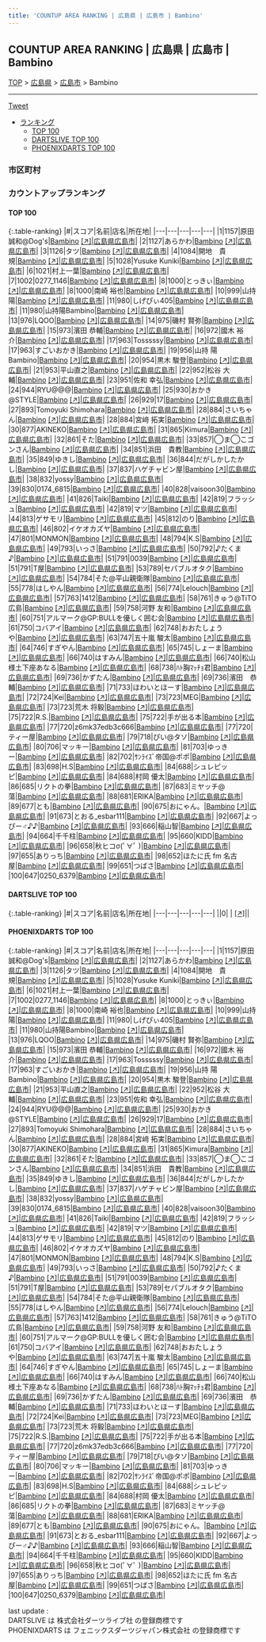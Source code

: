 ```yaml
---
title: 'COUNTUP AREA RANKING | 広島県 | 広島市 | Bambino'
---
```

## COUNTUP AREA RANKING | 広島県 | 広島市 | Bambino

[TOP](/darts/rank/) > [広島県](/darts/rank/広島県/) > [広島市](/darts/rank/広島県/広島市/) > Bambino

___

<a href="https://twitter.com/share?ref_src=twsrc%5Etfw" data-text="COUNTUP AREA RANKING | 広島県広島市Bambino" class="twitter-share-button" data-hashtags="DARTSLIVE,PHOENIXDARTS,darts,ダーツ" data-show-count="false">Tweet</a>

* [ランキング](#カウントアップランキング)
    * [TOP 100](#top-100)
    * [DARTSLIVE TOP 100](#dartslive-top-100)
    * [PHOENIXDARTS TOP 100](#phoenixdarts-top-100)

### 市区町村

<ul>

</ul>

### カウントアップランキング

#### TOP 100



{:.table-ranking}
|#|スコア|名前|店名|所在地|
|---|---|---|---|---|
|1|1157|<span class="rank-name-pd">原田 誠和@Dog&#x27;s</span>|<a href="/darts/rank/shops/88436.html">Bambino</a> <a href="https://vs.phoenixdarts.com/jp/shop/shopDetailInfo/s_88436?s_seq=88436">[↗]</a>|<a href="/darts/rank/広島県/広島市">広島県広島市</a>|
|2|1127|<span class="rank-name-pd">あらかわ</span>|<a href="/darts/rank/shops/88436.html">Bambino</a> <a href="https://vs.phoenixdarts.com/jp/shop/shopDetailInfo/s_88436?s_seq=88436">[↗]</a>|<a href="/darts/rank/広島県/広島市">広島県広島市</a>|
|3|1126|<span class="rank-name-pd">タツ</span>|<a href="/darts/rank/shops/88436.html">Bambino</a> <a href="https://vs.phoenixdarts.com/jp/shop/shopDetailInfo/s_88436?s_seq=88436">[↗]</a>|<a href="/darts/rank/広島県/広島市">広島県広島市</a>|
|4|1084|<span class="rank-name-pd">開地　貴規</span>|<a href="/darts/rank/shops/88436.html">Bambino</a> <a href="https://vs.phoenixdarts.com/jp/shop/shopDetailInfo/s_88436?s_seq=88436">[↗]</a>|<a href="/darts/rank/広島県/広島市">広島県広島市</a>|
|5|1028|<span class="rank-name-pd">Yusuke Kuniki</span>|<a href="/darts/rank/shops/88436.html">Bambino</a> <a href="https://vs.phoenixdarts.com/jp/shop/shopDetailInfo/s_88436?s_seq=88436">[↗]</a>|<a href="/darts/rank/広島県/広島市">広島県広島市</a>|
|6|1021|<span class="rank-name-pd">村上一葉</span>|<a href="/darts/rank/shops/88436.html">Bambino</a> <a href="https://vs.phoenixdarts.com/jp/shop/shopDetailInfo/s_88436?s_seq=88436">[↗]</a>|<a href="/darts/rank/広島県/広島市">広島県広島市</a>|
|7|1002|<span class="rank-name-pd">0277_1146</span>|<a href="/darts/rank/shops/88436.html">Bambino</a> <a href="https://vs.phoenixdarts.com/jp/shop/shopDetailInfo/s_88436?s_seq=88436">[↗]</a>|<a href="/darts/rank/広島県/広島市">広島県広島市</a>|
|8|1000|<span class="rank-name-pd">とっきぃ</span>|<a href="/darts/rank/shops/88436.html">Bambino</a> <a href="https://vs.phoenixdarts.com/jp/shop/shopDetailInfo/s_88436?s_seq=88436">[↗]</a>|<a href="/darts/rank/広島県/広島市">広島県広島市</a>|
|8|1000|<span class="rank-name-pd">南崎 裕也</span>|<a href="/darts/rank/shops/88436.html">Bambino</a> <a href="https://vs.phoenixdarts.com/jp/shop/shopDetailInfo/s_88436?s_seq=88436">[↗]</a>|<a href="/darts/rank/広島県/広島市">広島県広島市</a>|
|10|999|<span class="rank-name-pd">山持 陽</span>|<a href="/darts/rank/shops/88436.html">Bambino</a> <a href="https://vs.phoenixdarts.com/jp/shop/shopDetailInfo/s_88436?s_seq=88436">[↗]</a>|<a href="/darts/rank/広島県/広島市">広島県広島市</a>|
|11|980|<span class="rank-name-pd">しげぴぃ405</span>|<a href="/darts/rank/shops/88436.html">Bambino</a> <a href="https://vs.phoenixdarts.com/jp/shop/shopDetailInfo/s_88436?s_seq=88436">[↗]</a>|<a href="/darts/rank/広島県/広島市">広島県広島市</a>|
|11|980|<span class="rank-name-pd">山持陽Bambino</span>|<a href="/darts/rank/shops/88436.html">Bambino</a> <a href="https://vs.phoenixdarts.com/jp/shop/shopDetailInfo/s_88436?s_seq=88436">[↗]</a>|<a href="/darts/rank/広島県/広島市">広島県広島市</a>|
|13|976|<span class="rank-name-pd">LQOO</span>|<a href="/darts/rank/shops/88436.html">Bambino</a> <a href="https://vs.phoenixdarts.com/jp/shop/shopDetailInfo/s_88436?s_seq=88436">[↗]</a>|<a href="/darts/rank/広島県/広島市">広島県広島市</a>|
|14|975|<span class="rank-name-pd"><span class="pro-icon-pd"></span>磯村 賢弥</span>|<a href="/darts/rank/shops/88436.html">Bambino</a> <a href="https://vs.phoenixdarts.com/jp/shop/shopDetailInfo/s_88436?s_seq=88436">[↗]</a>|<a href="/darts/rank/広島県/広島市">広島県広島市</a>|
|15|973|<span class="rank-name-pd">濱田 恭輔</span>|<a href="/darts/rank/shops/88436.html">Bambino</a> <a href="https://vs.phoenixdarts.com/jp/shop/shopDetailInfo/s_88436?s_seq=88436">[↗]</a>|<a href="/darts/rank/広島県/広島市">広島県広島市</a>|
|16|972|<span class="rank-name-pd">國木 裕介</span>|<a href="/darts/rank/shops/88436.html">Bambino</a> <a href="https://vs.phoenixdarts.com/jp/shop/shopDetailInfo/s_88436?s_seq=88436">[↗]</a>|<a href="/darts/rank/広島県/広島市">広島県広島市</a>|
|17|963|<span class="rank-name-pd">Tosssssy</span>|<a href="/darts/rank/shops/88436.html">Bambino</a> <a href="https://vs.phoenixdarts.com/jp/shop/shopDetailInfo/s_88436?s_seq=88436">[↗]</a>|<a href="/darts/rank/広島県/広島市">広島県広島市</a>|
|17|963|<span class="rank-name-pd">すごいおかき</span>|<a href="/darts/rank/shops/88436.html">Bambino</a> <a href="https://vs.phoenixdarts.com/jp/shop/shopDetailInfo/s_88436?s_seq=88436">[↗]</a>|<a href="/darts/rank/広島県/広島市">広島県広島市</a>|
|19|956|<span class="rank-name-pd">山持 陽Bambino</span>|<a href="/darts/rank/shops/88436.html">Bambino</a> <a href="https://vs.phoenixdarts.com/jp/shop/shopDetailInfo/s_88436?s_seq=88436">[↗]</a>|<a href="/darts/rank/広島県/広島市">広島県広島市</a>|
|20|954|<span class="rank-name-pd">黒木 駿登</span>|<a href="/darts/rank/shops/88436.html">Bambino</a> <a href="https://vs.phoenixdarts.com/jp/shop/shopDetailInfo/s_88436?s_seq=88436">[↗]</a>|<a href="/darts/rank/広島県/広島市">広島県広島市</a>|
|21|953|<span class="rank-name-pd">平山直之</span>|<a href="/darts/rank/shops/88436.html">Bambino</a> <a href="https://vs.phoenixdarts.com/jp/shop/shopDetailInfo/s_88436?s_seq=88436">[↗]</a>|<a href="/darts/rank/広島県/広島市">広島県広島市</a>|
|22|952|<span class="rank-name-pd"><span class="pro-icon-pd"></span>松谷 大輔</span>|<a href="/darts/rank/shops/88436.html">Bambino</a> <a href="https://vs.phoenixdarts.com/jp/shop/shopDetailInfo/s_88436?s_seq=88436">[↗]</a>|<a href="/darts/rank/広島県/広島市">広島県広島市</a>|
|23|951|<span class="rank-name-pd">佐和 幸弘</span>|<a href="/darts/rank/shops/88436.html">Bambino</a> <a href="https://vs.phoenixdarts.com/jp/shop/shopDetailInfo/s_88436?s_seq=88436">[↗]</a>|<a href="/darts/rank/広島県/広島市">広島県広島市</a>|
|24|944|<span class="rank-name-pd">RYU@@@</span>|<a href="/darts/rank/shops/88436.html">Bambino</a> <a href="https://vs.phoenixdarts.com/jp/shop/shopDetailInfo/s_88436?s_seq=88436">[↗]</a>|<a href="/darts/rank/広島県/広島市">広島県広島市</a>|
|25|930|<span class="rank-name-pd">おかき@STYLE</span>|<a href="/darts/rank/shops/88436.html">Bambino</a> <a href="https://vs.phoenixdarts.com/jp/shop/shopDetailInfo/s_88436?s_seq=88436">[↗]</a>|<a href="/darts/rank/広島県/広島市">広島県広島市</a>|
|26|929|<span class="rank-name-pd">17</span>|<a href="/darts/rank/shops/88436.html">Bambino</a> <a href="https://vs.phoenixdarts.com/jp/shop/shopDetailInfo/s_88436?s_seq=88436">[↗]</a>|<a href="/darts/rank/広島県/広島市">広島県広島市</a>|
|27|893|<span class="rank-name-pd">Tomoyuki Shimohara</span>|<a href="/darts/rank/shops/88436.html">Bambino</a> <a href="https://vs.phoenixdarts.com/jp/shop/shopDetailInfo/s_88436?s_seq=88436">[↗]</a>|<a href="/darts/rank/広島県/広島市">広島県広島市</a>|
|28|884|<span class="rank-name-pd">さいちゃん</span>|<a href="/darts/rank/shops/88436.html">Bambino</a> <a href="https://vs.phoenixdarts.com/jp/shop/shopDetailInfo/s_88436?s_seq=88436">[↗]</a>|<a href="/darts/rank/広島県/広島市">広島県広島市</a>|
|28|884|<span class="rank-name-pd">宮﨑 拓実</span>|<a href="/darts/rank/shops/88436.html">Bambino</a> <a href="https://vs.phoenixdarts.com/jp/shop/shopDetailInfo/s_88436?s_seq=88436">[↗]</a>|<a href="/darts/rank/広島県/広島市">広島県広島市</a>|
|30|877|<span class="rank-name-pd">AKINEKO</span>|<a href="/darts/rank/shops/88436.html">Bambino</a> <a href="https://vs.phoenixdarts.com/jp/shop/shopDetailInfo/s_88436?s_seq=88436">[↗]</a>|<a href="/darts/rank/広島県/広島市">広島県広島市</a>|
|31|865|<span class="rank-name-pd">Kimura</span>|<a href="/darts/rank/shops/88436.html">Bambino</a> <a href="https://vs.phoenixdarts.com/jp/shop/shopDetailInfo/s_88436?s_seq=88436">[↗]</a>|<a href="/darts/rank/広島県/広島市">広島県広島市</a>|
|32|861|<span class="rank-name-pd">そた</span>|<a href="/darts/rank/shops/88436.html">Bambino</a> <a href="https://vs.phoenixdarts.com/jp/shop/shopDetailInfo/s_88436?s_seq=88436">[↗]</a>|<a href="/darts/rank/広島県/広島市">広島県広島市</a>|
|33|857|<span class="rank-name-pd">◯ま◯こゴンさん</span>|<a href="/darts/rank/shops/88436.html">Bambino</a> <a href="https://vs.phoenixdarts.com/jp/shop/shopDetailInfo/s_88436?s_seq=88436">[↗]</a>|<a href="/darts/rank/広島県/広島市">広島県広島市</a>|
|34|851|<span class="rank-name-pd">浜田　貴教</span>|<a href="/darts/rank/shops/88436.html">Bambino</a> <a href="https://vs.phoenixdarts.com/jp/shop/shopDetailInfo/s_88436?s_seq=88436">[↗]</a>|<a href="/darts/rank/広島県/広島市">広島県広島市</a>|
|35|849|<span class="rank-name-pd">ゆきし</span>|<a href="/darts/rank/shops/88436.html">Bambino</a> <a href="https://vs.phoenixdarts.com/jp/shop/shopDetailInfo/s_88436?s_seq=88436">[↗]</a>|<a href="/darts/rank/広島県/広島市">広島県広島市</a>|
|36|844|<span class="rank-name-pd">だがしかしたかし</span>|<a href="/darts/rank/shops/88436.html">Bambino</a> <a href="https://vs.phoenixdarts.com/jp/shop/shopDetailInfo/s_88436?s_seq=88436">[↗]</a>|<a href="/darts/rank/広島県/広島市">広島県広島市</a>|
|37|837|<span class="rank-name-pd">ハゲチャビン屋</span>|<a href="/darts/rank/shops/88436.html">Bambino</a> <a href="https://vs.phoenixdarts.com/jp/shop/shopDetailInfo/s_88436?s_seq=88436">[↗]</a>|<a href="/darts/rank/広島県/広島市">広島県広島市</a>|
|38|832|<span class="rank-name-pd">yossy</span>|<a href="/darts/rank/shops/88436.html">Bambino</a> <a href="https://vs.phoenixdarts.com/jp/shop/shopDetailInfo/s_88436?s_seq=88436">[↗]</a>|<a href="/darts/rank/広島県/広島市">広島県広島市</a>|
|39|830|<span class="rank-name-pd">0174_6815</span>|<a href="/darts/rank/shops/88436.html">Bambino</a> <a href="https://vs.phoenixdarts.com/jp/shop/shopDetailInfo/s_88436?s_seq=88436">[↗]</a>|<a href="/darts/rank/広島県/広島市">広島県広島市</a>|
|40|828|<span class="rank-name-pd">vaisoon30</span>|<a href="/darts/rank/shops/88436.html">Bambino</a> <a href="https://vs.phoenixdarts.com/jp/shop/shopDetailInfo/s_88436?s_seq=88436">[↗]</a>|<a href="/darts/rank/広島県/広島市">広島県広島市</a>|
|41|826|<span class="rank-name-pd">Taiki</span>|<a href="/darts/rank/shops/88436.html">Bambino</a> <a href="https://vs.phoenixdarts.com/jp/shop/shopDetailInfo/s_88436?s_seq=88436">[↗]</a>|<a href="/darts/rank/広島県/広島市">広島県広島市</a>|
|42|819|<span class="rank-name-pd">フラッシュ</span>|<a href="/darts/rank/shops/88436.html">Bambino</a> <a href="https://vs.phoenixdarts.com/jp/shop/shopDetailInfo/s_88436?s_seq=88436">[↗]</a>|<a href="/darts/rank/広島県/広島市">広島県広島市</a>|
|42|819|<span class="rank-name-pd">マツ</span>|<a href="/darts/rank/shops/88436.html">Bambino</a> <a href="https://vs.phoenixdarts.com/jp/shop/shopDetailInfo/s_88436?s_seq=88436">[↗]</a>|<a href="/darts/rank/広島県/広島市">広島県広島市</a>|
|44|813|<span class="rank-name-pd">ゲサモリ</span>|<a href="/darts/rank/shops/88436.html">Bambino</a> <a href="https://vs.phoenixdarts.com/jp/shop/shopDetailInfo/s_88436?s_seq=88436">[↗]</a>|<a href="/darts/rank/広島県/広島市">広島県広島市</a>|
|45|812|<span class="rank-name-pd">のり</span>|<a href="/darts/rank/shops/88436.html">Bambino</a> <a href="https://vs.phoenixdarts.com/jp/shop/shopDetailInfo/s_88436?s_seq=88436">[↗]</a>|<a href="/darts/rank/広島県/広島市">広島県広島市</a>|
|46|802|<span class="rank-name-pd">イケオカズヤ</span>|<a href="/darts/rank/shops/88436.html">Bambino</a> <a href="https://vs.phoenixdarts.com/jp/shop/shopDetailInfo/s_88436?s_seq=88436">[↗]</a>|<a href="/darts/rank/広島県/広島市">広島県広島市</a>|
|47|801|<span class="rank-name-pd">MONMON</span>|<a href="/darts/rank/shops/88436.html">Bambino</a> <a href="https://vs.phoenixdarts.com/jp/shop/shopDetailInfo/s_88436?s_seq=88436">[↗]</a>|<a href="/darts/rank/広島県/広島市">広島県広島市</a>|
|48|794|<span class="rank-name-pd">K.S</span>|<a href="/darts/rank/shops/88436.html">Bambino</a> <a href="https://vs.phoenixdarts.com/jp/shop/shopDetailInfo/s_88436?s_seq=88436">[↗]</a>|<a href="/darts/rank/広島県/広島市">広島県広島市</a>|
|49|793|<span class="rank-name-pd">いっさ</span>|<a href="/darts/rank/shops/88436.html">Bambino</a> <a href="https://vs.phoenixdarts.com/jp/shop/shopDetailInfo/s_88436?s_seq=88436">[↗]</a>|<a href="/darts/rank/広島県/広島市">広島県広島市</a>|
|50|792|<span class="rank-name-pd">♪たくま♪</span>|<a href="/darts/rank/shops/88436.html">Bambino</a> <a href="https://vs.phoenixdarts.com/jp/shop/shopDetailInfo/s_88436?s_seq=88436">[↗]</a>|<a href="/darts/rank/広島県/広島市">広島県広島市</a>|
|51|791|<span class="rank-name-pd">0039</span>|<a href="/darts/rank/shops/88436.html">Bambino</a> <a href="https://vs.phoenixdarts.com/jp/shop/shopDetailInfo/s_88436?s_seq=88436">[↗]</a>|<a href="/darts/rank/広島県/広島市">広島県広島市</a>|
|51|791|<span class="rank-name-pd">T屋</span>|<a href="/darts/rank/shops/88436.html">Bambino</a> <a href="https://vs.phoenixdarts.com/jp/shop/shopDetailInfo/s_88436?s_seq=88436">[↗]</a>|<a href="/darts/rank/広島県/広島市">広島県広島市</a>|
|53|789|<span class="rank-name-pd">セパブルオタク</span>|<a href="/darts/rank/shops/88436.html">Bambino</a> <a href="https://vs.phoenixdarts.com/jp/shop/shopDetailInfo/s_88436?s_seq=88436">[↗]</a>|<a href="/darts/rank/広島県/広島市">広島県広島市</a>|
|54|784|<span class="rank-name-pd">そた@平山親衛隊</span>|<a href="/darts/rank/shops/88436.html">Bambino</a> <a href="https://vs.phoenixdarts.com/jp/shop/shopDetailInfo/s_88436?s_seq=88436">[↗]</a>|<a href="/darts/rank/広島県/広島市">広島県広島市</a>|
|55|778|<span class="rank-name-pd">はしやん</span>|<a href="/darts/rank/shops/88436.html">Bambino</a> <a href="https://vs.phoenixdarts.com/jp/shop/shopDetailInfo/s_88436?s_seq=88436">[↗]</a>|<a href="/darts/rank/広島県/広島市">広島県広島市</a>|
|56|774|<span class="rank-name-pd">Lelouch</span>|<a href="/darts/rank/shops/88436.html">Bambino</a> <a href="https://vs.phoenixdarts.com/jp/shop/shopDetailInfo/s_88436?s_seq=88436">[↗]</a>|<a href="/darts/rank/広島県/広島市">広島県広島市</a>|
|57|763|<span class="rank-name-pd">1412</span>|<a href="/darts/rank/shops/88436.html">Bambino</a> <a href="https://vs.phoenixdarts.com/jp/shop/shopDetailInfo/s_88436?s_seq=88436">[↗]</a>|<a href="/darts/rank/広島県/広島市">広島県広島市</a>|
|58|761|<span class="rank-name-pd">きゅう@TiTO広島</span>|<a href="/darts/rank/shops/88436.html">Bambino</a> <a href="https://vs.phoenixdarts.com/jp/shop/shopDetailInfo/s_88436?s_seq=88436">[↗]</a>|<a href="/darts/rank/広島県/広島市">広島県広島市</a>|
|59|758|<span class="rank-name-pd">河野 友和</span>|<a href="/darts/rank/shops/88436.html">Bambino</a> <a href="https://vs.phoenixdarts.com/jp/shop/shopDetailInfo/s_88436?s_seq=88436">[↗]</a>|<a href="/darts/rank/広島県/広島市">広島県広島市</a>|
|60|751|<span class="rank-name-pd">アルマーク@GP:BULLを優しく囲む会</span>|<a href="/darts/rank/shops/88436.html">Bambino</a> <a href="https://vs.phoenixdarts.com/jp/shop/shopDetailInfo/s_88436?s_seq=88436">[↗]</a>|<a href="/darts/rank/広島県/広島市">広島県広島市</a>|
|61|750|<span class="rank-name-pd">コバアイ</span>|<a href="/darts/rank/shops/88436.html">Bambino</a> <a href="https://vs.phoenixdarts.com/jp/shop/shopDetailInfo/s_88436?s_seq=88436">[↗]</a>|<a href="/darts/rank/広島県/広島市">広島県広島市</a>|
|62|748|<span class="rank-name-pd">おおたしょうや</span>|<a href="/darts/rank/shops/88436.html">Bambino</a> <a href="https://vs.phoenixdarts.com/jp/shop/shopDetailInfo/s_88436?s_seq=88436">[↗]</a>|<a href="/darts/rank/広島県/広島市">広島県広島市</a>|
|63|747|<span class="rank-name-pd"><span class="pro-icon-pd"></span>五十嵐 駿太</span>|<a href="/darts/rank/shops/88436.html">Bambino</a> <a href="https://vs.phoenixdarts.com/jp/shop/shopDetailInfo/s_88436?s_seq=88436">[↗]</a>|<a href="/darts/rank/広島県/広島市">広島県広島市</a>|
|64|746|<span class="rank-name-pd">すぎやん</span>|<a href="/darts/rank/shops/88436.html">Bambino</a> <a href="https://vs.phoenixdarts.com/jp/shop/shopDetailInfo/s_88436?s_seq=88436">[↗]</a>|<a href="/darts/rank/広島県/広島市">広島県広島市</a>|
|65|745|<span class="rank-name-pd">しょーま</span>|<a href="/darts/rank/shops/88436.html">Bambino</a> <a href="https://vs.phoenixdarts.com/jp/shop/shopDetailInfo/s_88436?s_seq=88436">[↗]</a>|<a href="/darts/rank/広島県/広島市">広島県広島市</a>|
|66|740|<span class="rank-name-pd">はすみん</span>|<a href="/darts/rank/shops/88436.html">Bambino</a> <a href="https://vs.phoenixdarts.com/jp/shop/shopDetailInfo/s_88436?s_seq=88436">[↗]</a>|<a href="/darts/rank/広島県/広島市">広島県広島市</a>|
|66|740|<span class="rank-name-pd">松山様土下座あなる</span>|<a href="/darts/rank/shops/88436.html">Bambino</a> <a href="https://vs.phoenixdarts.com/jp/shop/shopDetailInfo/s_88436?s_seq=88436">[↗]</a>|<a href="/darts/rank/広島県/広島市">広島県広島市</a>|
|68|738|<span class="rank-name-pd">ﾊﾄ胸ﾏｯﾁｮ君</span>|<a href="/darts/rank/shops/88436.html">Bambino</a> <a href="https://vs.phoenixdarts.com/jp/shop/shopDetailInfo/s_88436?s_seq=88436">[↗]</a>|<a href="/darts/rank/広島県/広島市">広島県広島市</a>|
|69|736|<span class="rank-name-pd">かずたん</span>|<a href="/darts/rank/shops/88436.html">Bambino</a> <a href="https://vs.phoenixdarts.com/jp/shop/shopDetailInfo/s_88436?s_seq=88436">[↗]</a>|<a href="/darts/rank/広島県/広島市">広島県広島市</a>|
|69|736|<span class="rank-name-pd">濱田　恭輔</span>|<a href="/darts/rank/shops/88436.html">Bambino</a> <a href="https://vs.phoenixdarts.com/jp/shop/shopDetailInfo/s_88436?s_seq=88436">[↗]</a>|<a href="/darts/rank/広島県/広島市">広島県広島市</a>|
|71|733|<span class="rank-name-pd">ほわいとほーす</span>|<a href="/darts/rank/shops/88436.html">Bambino</a> <a href="https://vs.phoenixdarts.com/jp/shop/shopDetailInfo/s_88436?s_seq=88436">[↗]</a>|<a href="/darts/rank/広島県/広島市">広島県広島市</a>|
|72|724|<span class="rank-name-pd">Kei</span>|<a href="/darts/rank/shops/88436.html">Bambino</a> <a href="https://vs.phoenixdarts.com/jp/shop/shopDetailInfo/s_88436?s_seq=88436">[↗]</a>|<a href="/darts/rank/広島県/広島市">広島県広島市</a>|
|73|723|<span class="rank-name-pd">MEG</span>|<a href="/darts/rank/shops/88436.html">Bambino</a> <a href="https://vs.phoenixdarts.com/jp/shop/shopDetailInfo/s_88436?s_seq=88436">[↗]</a>|<a href="/darts/rank/広島県/広島市">広島県広島市</a>|
|73|723|<span class="rank-name-pd"><span class="pro-icon-pd"></span>荒木 将毅</span>|<a href="/darts/rank/shops/88436.html">Bambino</a> <a href="https://vs.phoenixdarts.com/jp/shop/shopDetailInfo/s_88436?s_seq=88436">[↗]</a>|<a href="/darts/rank/広島県/広島市">広島県広島市</a>|
|75|722|<span class="rank-name-pd">R.S.</span>|<a href="/darts/rank/shops/88436.html">Bambino</a> <a href="https://vs.phoenixdarts.com/jp/shop/shopDetailInfo/s_88436?s_seq=88436">[↗]</a>|<a href="/darts/rank/広島県/広島市">広島県広島市</a>|
|75|722|<span class="rank-name-pd">手が出る本</span>|<a href="/darts/rank/shops/88436.html">Bambino</a> <a href="https://vs.phoenixdarts.com/jp/shop/shopDetailInfo/s_88436?s_seq=88436">[↗]</a>|<a href="/darts/rank/広島県/広島市">広島県広島市</a>|
|77|720|<span class="rank-name-pd">z6mk37edb3c666</span>|<a href="/darts/rank/shops/88436.html">Bambino</a> <a href="https://vs.phoenixdarts.com/jp/shop/shopDetailInfo/s_88436?s_seq=88436">[↗]</a>|<a href="/darts/rank/広島県/広島市">広島県広島市</a>|
|77|720|<span class="rank-name-pd">ティー屋</span>|<a href="/darts/rank/shops/88436.html">Bambino</a> <a href="https://vs.phoenixdarts.com/jp/shop/shopDetailInfo/s_88436?s_seq=88436">[↗]</a>|<a href="/darts/rank/広島県/広島市">広島県広島市</a>|
|79|718|<span class="rank-name-pd">ぴい@タソ</span>|<a href="/darts/rank/shops/88436.html">Bambino</a> <a href="https://vs.phoenixdarts.com/jp/shop/shopDetailInfo/s_88436?s_seq=88436">[↗]</a>|<a href="/darts/rank/広島県/広島市">広島県広島市</a>|
|80|706|<span class="rank-name-pd">マッキー</span>|<a href="/darts/rank/shops/88436.html">Bambino</a> <a href="https://vs.phoenixdarts.com/jp/shop/shopDetailInfo/s_88436?s_seq=88436">[↗]</a>|<a href="/darts/rank/広島県/広島市">広島県広島市</a>|
|81|703|<span class="rank-name-pd">ゆっきー</span>|<a href="/darts/rank/shops/88436.html">Bambino</a> <a href="https://vs.phoenixdarts.com/jp/shop/shopDetailInfo/s_88436?s_seq=88436">[↗]</a>|<a href="/darts/rank/広島県/広島市">広島県広島市</a>|
|82|702|<span class="rank-name-pd">ｻﾝﾗｲｽﾞ帝国@ポポ</span>|<a href="/darts/rank/shops/88436.html">Bambino</a> <a href="https://vs.phoenixdarts.com/jp/shop/shopDetailInfo/s_88436?s_seq=88436">[↗]</a>|<a href="/darts/rank/広島県/広島市">広島県広島市</a>|
|83|698|<span class="rank-name-pd">H.S</span>|<a href="/darts/rank/shops/88436.html">Bambino</a> <a href="https://vs.phoenixdarts.com/jp/shop/shopDetailInfo/s_88436?s_seq=88436">[↗]</a>|<a href="/darts/rank/広島県/広島市">広島県広島市</a>|
|84|688|<span class="rank-name-pd">シュレピッピ</span>|<a href="/darts/rank/shops/88436.html">Bambino</a> <a href="https://vs.phoenixdarts.com/jp/shop/shopDetailInfo/s_88436?s_seq=88436">[↗]</a>|<a href="/darts/rank/広島県/広島市">広島県広島市</a>|
|84|688|<span class="rank-name-pd">村岡 優太</span>|<a href="/darts/rank/shops/88436.html">Bambino</a> <a href="https://vs.phoenixdarts.com/jp/shop/shopDetailInfo/s_88436?s_seq=88436">[↗]</a>|<a href="/darts/rank/広島県/広島市">広島県広島市</a>|
|86|685|<span class="rank-name-pd">リクトの拳</span>|<a href="/darts/rank/shops/88436.html">Bambino</a> <a href="https://vs.phoenixdarts.com/jp/shop/shopDetailInfo/s_88436?s_seq=88436">[↗]</a>|<a href="/darts/rank/広島県/広島市">広島県広島市</a>|
|87|683|<span class="rank-name-pd">ミヤッチ@蕩</span>|<a href="/darts/rank/shops/88436.html">Bambino</a> <a href="https://vs.phoenixdarts.com/jp/shop/shopDetailInfo/s_88436?s_seq=88436">[↗]</a>|<a href="/darts/rank/広島県/広島市">広島県広島市</a>|
|88|681|<span class="rank-name-pd">ERIKA</span>|<a href="/darts/rank/shops/88436.html">Bambino</a> <a href="https://vs.phoenixdarts.com/jp/shop/shopDetailInfo/s_88436?s_seq=88436">[↗]</a>|<a href="/darts/rank/広島県/広島市">広島県広島市</a>|
|89|677|<span class="rank-name-pd">とも</span>|<a href="/darts/rank/shops/88436.html">Bambino</a> <a href="https://vs.phoenixdarts.com/jp/shop/shopDetailInfo/s_88436?s_seq=88436">[↗]</a>|<a href="/darts/rank/広島県/広島市">広島県広島市</a>|
|90|675|<span class="rank-name-pd">おにゃん。</span>|<a href="/darts/rank/shops/88436.html">Bambino</a> <a href="https://vs.phoenixdarts.com/jp/shop/shopDetailInfo/s_88436?s_seq=88436">[↗]</a>|<a href="/darts/rank/広島県/広島市">広島県広島市</a>|
|91|673|<span class="rank-name-pd">とおる_esbar111</span>|<a href="/darts/rank/shops/88436.html">Bambino</a> <a href="https://vs.phoenixdarts.com/jp/shop/shopDetailInfo/s_88436?s_seq=88436">[↗]</a>|<a href="/darts/rank/広島県/広島市">広島県広島市</a>|
|92|667|<span class="rank-name-pd">よっぴー♂♪♪</span>|<a href="/darts/rank/shops/88436.html">Bambino</a> <a href="https://vs.phoenixdarts.com/jp/shop/shopDetailInfo/s_88436?s_seq=88436">[↗]</a>|<a href="/darts/rank/広島県/広島市">広島県広島市</a>|
|93|666|<span class="rank-name-pd">稲山智</span>|<a href="/darts/rank/shops/88436.html">Bambino</a> <a href="https://vs.phoenixdarts.com/jp/shop/shopDetailInfo/s_88436?s_seq=88436">[↗]</a>|<a href="/darts/rank/広島県/広島市">広島県広島市</a>|
|94|664|<span class="rank-name-pd">千千柱</span>|<a href="/darts/rank/shops/88436.html">Bambino</a> <a href="https://vs.phoenixdarts.com/jp/shop/shopDetailInfo/s_88436?s_seq=88436">[↗]</a>|<a href="/darts/rank/広島県/広島市">広島県広島市</a>|
|95|660|<span class="rank-name-pd">KIDD</span>|<a href="/darts/rank/shops/88436.html">Bambino</a> <a href="https://vs.phoenixdarts.com/jp/shop/shopDetailInfo/s_88436?s_seq=88436">[↗]</a>|<a href="/darts/rank/広島県/広島市">広島県広島市</a>|
|96|658|<span class="rank-name-pd">秋ヒコσ(ﾟ∀ﾟ )</span>|<a href="/darts/rank/shops/88436.html">Bambino</a> <a href="https://vs.phoenixdarts.com/jp/shop/shopDetailInfo/s_88436?s_seq=88436">[↗]</a>|<a href="/darts/rank/広島県/広島市">広島県広島市</a>|
|97|655|<span class="rank-name-pd">ありっち</span>|<a href="/darts/rank/shops/88436.html">Bambino</a> <a href="https://vs.phoenixdarts.com/jp/shop/shopDetailInfo/s_88436?s_seq=88436">[↗]</a>|<a href="/darts/rank/広島県/広島市">広島県広島市</a>|
|98|652|<span class="rank-name-pd">ほたに氏 fm 名古屋</span>|<a href="/darts/rank/shops/88436.html">Bambino</a> <a href="https://vs.phoenixdarts.com/jp/shop/shopDetailInfo/s_88436?s_seq=88436">[↗]</a>|<a href="/darts/rank/広島県/広島市">広島県広島市</a>|
|99|651|<span class="rank-name-pd">つばさ</span>|<a href="/darts/rank/shops/88436.html">Bambino</a> <a href="https://vs.phoenixdarts.com/jp/shop/shopDetailInfo/s_88436?s_seq=88436">[↗]</a>|<a href="/darts/rank/広島県/広島市">広島県広島市</a>|
|100|647|<span class="rank-name-pd">0250_6379</span>|<a href="/darts/rank/shops/88436.html">Bambino</a> <a href="https://vs.phoenixdarts.com/jp/shop/shopDetailInfo/s_88436?s_seq=88436">[↗]</a>|<a href="/darts/rank/広島県/広島市">広島県広島市</a>|


#### DARTSLIVE TOP 100



{:.table-ranking}
|#|スコア|名前|店名|所在地|
|---|---|---|---|---|
||0|<span class="rank-name-dl"> </span>|<a href="/darts/rank/shops/.html"></a> <a href="">[↗]</a>|<a href="/darts/rank//"></a>|


#### PHOENIXDARTS TOP 100



{:.table-ranking}
|#|スコア|名前|店名|所在地|
|---|---|---|---|---|
|1|1157|<span class="rank-name-pd">原田 誠和@Dog&#x27;s</span>|<a href="/darts/rank/shops/88436.html">Bambino</a> <a href="https://vs.phoenixdarts.com/jp/shop/shopDetailInfo/s_88436?s_seq=88436">[↗]</a>|<a href="/darts/rank/広島県/広島市">広島県広島市</a>|
|2|1127|<span class="rank-name-pd">あらかわ</span>|<a href="/darts/rank/shops/88436.html">Bambino</a> <a href="https://vs.phoenixdarts.com/jp/shop/shopDetailInfo/s_88436?s_seq=88436">[↗]</a>|<a href="/darts/rank/広島県/広島市">広島県広島市</a>|
|3|1126|<span class="rank-name-pd">タツ</span>|<a href="/darts/rank/shops/88436.html">Bambino</a> <a href="https://vs.phoenixdarts.com/jp/shop/shopDetailInfo/s_88436?s_seq=88436">[↗]</a>|<a href="/darts/rank/広島県/広島市">広島県広島市</a>|
|4|1084|<span class="rank-name-pd">開地　貴規</span>|<a href="/darts/rank/shops/88436.html">Bambino</a> <a href="https://vs.phoenixdarts.com/jp/shop/shopDetailInfo/s_88436?s_seq=88436">[↗]</a>|<a href="/darts/rank/広島県/広島市">広島県広島市</a>|
|5|1028|<span class="rank-name-pd">Yusuke Kuniki</span>|<a href="/darts/rank/shops/88436.html">Bambino</a> <a href="https://vs.phoenixdarts.com/jp/shop/shopDetailInfo/s_88436?s_seq=88436">[↗]</a>|<a href="/darts/rank/広島県/広島市">広島県広島市</a>|
|6|1021|<span class="rank-name-pd">村上一葉</span>|<a href="/darts/rank/shops/88436.html">Bambino</a> <a href="https://vs.phoenixdarts.com/jp/shop/shopDetailInfo/s_88436?s_seq=88436">[↗]</a>|<a href="/darts/rank/広島県/広島市">広島県広島市</a>|
|7|1002|<span class="rank-name-pd">0277_1146</span>|<a href="/darts/rank/shops/88436.html">Bambino</a> <a href="https://vs.phoenixdarts.com/jp/shop/shopDetailInfo/s_88436?s_seq=88436">[↗]</a>|<a href="/darts/rank/広島県/広島市">広島県広島市</a>|
|8|1000|<span class="rank-name-pd">とっきぃ</span>|<a href="/darts/rank/shops/88436.html">Bambino</a> <a href="https://vs.phoenixdarts.com/jp/shop/shopDetailInfo/s_88436?s_seq=88436">[↗]</a>|<a href="/darts/rank/広島県/広島市">広島県広島市</a>|
|8|1000|<span class="rank-name-pd">南崎 裕也</span>|<a href="/darts/rank/shops/88436.html">Bambino</a> <a href="https://vs.phoenixdarts.com/jp/shop/shopDetailInfo/s_88436?s_seq=88436">[↗]</a>|<a href="/darts/rank/広島県/広島市">広島県広島市</a>|
|10|999|<span class="rank-name-pd">山持 陽</span>|<a href="/darts/rank/shops/88436.html">Bambino</a> <a href="https://vs.phoenixdarts.com/jp/shop/shopDetailInfo/s_88436?s_seq=88436">[↗]</a>|<a href="/darts/rank/広島県/広島市">広島県広島市</a>|
|11|980|<span class="rank-name-pd">しげぴぃ405</span>|<a href="/darts/rank/shops/88436.html">Bambino</a> <a href="https://vs.phoenixdarts.com/jp/shop/shopDetailInfo/s_88436?s_seq=88436">[↗]</a>|<a href="/darts/rank/広島県/広島市">広島県広島市</a>|
|11|980|<span class="rank-name-pd">山持陽Bambino</span>|<a href="/darts/rank/shops/88436.html">Bambino</a> <a href="https://vs.phoenixdarts.com/jp/shop/shopDetailInfo/s_88436?s_seq=88436">[↗]</a>|<a href="/darts/rank/広島県/広島市">広島県広島市</a>|
|13|976|<span class="rank-name-pd">LQOO</span>|<a href="/darts/rank/shops/88436.html">Bambino</a> <a href="https://vs.phoenixdarts.com/jp/shop/shopDetailInfo/s_88436?s_seq=88436">[↗]</a>|<a href="/darts/rank/広島県/広島市">広島県広島市</a>|
|14|975|<span class="rank-name-pd"><span class="pro-icon-pd"></span>磯村 賢弥</span>|<a href="/darts/rank/shops/88436.html">Bambino</a> <a href="https://vs.phoenixdarts.com/jp/shop/shopDetailInfo/s_88436?s_seq=88436">[↗]</a>|<a href="/darts/rank/広島県/広島市">広島県広島市</a>|
|15|973|<span class="rank-name-pd">濱田 恭輔</span>|<a href="/darts/rank/shops/88436.html">Bambino</a> <a href="https://vs.phoenixdarts.com/jp/shop/shopDetailInfo/s_88436?s_seq=88436">[↗]</a>|<a href="/darts/rank/広島県/広島市">広島県広島市</a>|
|16|972|<span class="rank-name-pd">國木 裕介</span>|<a href="/darts/rank/shops/88436.html">Bambino</a> <a href="https://vs.phoenixdarts.com/jp/shop/shopDetailInfo/s_88436?s_seq=88436">[↗]</a>|<a href="/darts/rank/広島県/広島市">広島県広島市</a>|
|17|963|<span class="rank-name-pd">Tosssssy</span>|<a href="/darts/rank/shops/88436.html">Bambino</a> <a href="https://vs.phoenixdarts.com/jp/shop/shopDetailInfo/s_88436?s_seq=88436">[↗]</a>|<a href="/darts/rank/広島県/広島市">広島県広島市</a>|
|17|963|<span class="rank-name-pd">すごいおかき</span>|<a href="/darts/rank/shops/88436.html">Bambino</a> <a href="https://vs.phoenixdarts.com/jp/shop/shopDetailInfo/s_88436?s_seq=88436">[↗]</a>|<a href="/darts/rank/広島県/広島市">広島県広島市</a>|
|19|956|<span class="rank-name-pd">山持 陽Bambino</span>|<a href="/darts/rank/shops/88436.html">Bambino</a> <a href="https://vs.phoenixdarts.com/jp/shop/shopDetailInfo/s_88436?s_seq=88436">[↗]</a>|<a href="/darts/rank/広島県/広島市">広島県広島市</a>|
|20|954|<span class="rank-name-pd">黒木 駿登</span>|<a href="/darts/rank/shops/88436.html">Bambino</a> <a href="https://vs.phoenixdarts.com/jp/shop/shopDetailInfo/s_88436?s_seq=88436">[↗]</a>|<a href="/darts/rank/広島県/広島市">広島県広島市</a>|
|21|953|<span class="rank-name-pd">平山直之</span>|<a href="/darts/rank/shops/88436.html">Bambino</a> <a href="https://vs.phoenixdarts.com/jp/shop/shopDetailInfo/s_88436?s_seq=88436">[↗]</a>|<a href="/darts/rank/広島県/広島市">広島県広島市</a>|
|22|952|<span class="rank-name-pd"><span class="pro-icon-pd"></span>松谷 大輔</span>|<a href="/darts/rank/shops/88436.html">Bambino</a> <a href="https://vs.phoenixdarts.com/jp/shop/shopDetailInfo/s_88436?s_seq=88436">[↗]</a>|<a href="/darts/rank/広島県/広島市">広島県広島市</a>|
|23|951|<span class="rank-name-pd">佐和 幸弘</span>|<a href="/darts/rank/shops/88436.html">Bambino</a> <a href="https://vs.phoenixdarts.com/jp/shop/shopDetailInfo/s_88436?s_seq=88436">[↗]</a>|<a href="/darts/rank/広島県/広島市">広島県広島市</a>|
|24|944|<span class="rank-name-pd">RYU@@@</span>|<a href="/darts/rank/shops/88436.html">Bambino</a> <a href="https://vs.phoenixdarts.com/jp/shop/shopDetailInfo/s_88436?s_seq=88436">[↗]</a>|<a href="/darts/rank/広島県/広島市">広島県広島市</a>|
|25|930|<span class="rank-name-pd">おかき@STYLE</span>|<a href="/darts/rank/shops/88436.html">Bambino</a> <a href="https://vs.phoenixdarts.com/jp/shop/shopDetailInfo/s_88436?s_seq=88436">[↗]</a>|<a href="/darts/rank/広島県/広島市">広島県広島市</a>|
|26|929|<span class="rank-name-pd">17</span>|<a href="/darts/rank/shops/88436.html">Bambino</a> <a href="https://vs.phoenixdarts.com/jp/shop/shopDetailInfo/s_88436?s_seq=88436">[↗]</a>|<a href="/darts/rank/広島県/広島市">広島県広島市</a>|
|27|893|<span class="rank-name-pd">Tomoyuki Shimohara</span>|<a href="/darts/rank/shops/88436.html">Bambino</a> <a href="https://vs.phoenixdarts.com/jp/shop/shopDetailInfo/s_88436?s_seq=88436">[↗]</a>|<a href="/darts/rank/広島県/広島市">広島県広島市</a>|
|28|884|<span class="rank-name-pd">さいちゃん</span>|<a href="/darts/rank/shops/88436.html">Bambino</a> <a href="https://vs.phoenixdarts.com/jp/shop/shopDetailInfo/s_88436?s_seq=88436">[↗]</a>|<a href="/darts/rank/広島県/広島市">広島県広島市</a>|
|28|884|<span class="rank-name-pd">宮﨑 拓実</span>|<a href="/darts/rank/shops/88436.html">Bambino</a> <a href="https://vs.phoenixdarts.com/jp/shop/shopDetailInfo/s_88436?s_seq=88436">[↗]</a>|<a href="/darts/rank/広島県/広島市">広島県広島市</a>|
|30|877|<span class="rank-name-pd">AKINEKO</span>|<a href="/darts/rank/shops/88436.html">Bambino</a> <a href="https://vs.phoenixdarts.com/jp/shop/shopDetailInfo/s_88436?s_seq=88436">[↗]</a>|<a href="/darts/rank/広島県/広島市">広島県広島市</a>|
|31|865|<span class="rank-name-pd">Kimura</span>|<a href="/darts/rank/shops/88436.html">Bambino</a> <a href="https://vs.phoenixdarts.com/jp/shop/shopDetailInfo/s_88436?s_seq=88436">[↗]</a>|<a href="/darts/rank/広島県/広島市">広島県広島市</a>|
|32|861|<span class="rank-name-pd">そた</span>|<a href="/darts/rank/shops/88436.html">Bambino</a> <a href="https://vs.phoenixdarts.com/jp/shop/shopDetailInfo/s_88436?s_seq=88436">[↗]</a>|<a href="/darts/rank/広島県/広島市">広島県広島市</a>|
|33|857|<span class="rank-name-pd">◯ま◯こゴンさん</span>|<a href="/darts/rank/shops/88436.html">Bambino</a> <a href="https://vs.phoenixdarts.com/jp/shop/shopDetailInfo/s_88436?s_seq=88436">[↗]</a>|<a href="/darts/rank/広島県/広島市">広島県広島市</a>|
|34|851|<span class="rank-name-pd">浜田　貴教</span>|<a href="/darts/rank/shops/88436.html">Bambino</a> <a href="https://vs.phoenixdarts.com/jp/shop/shopDetailInfo/s_88436?s_seq=88436">[↗]</a>|<a href="/darts/rank/広島県/広島市">広島県広島市</a>|
|35|849|<span class="rank-name-pd">ゆきし</span>|<a href="/darts/rank/shops/88436.html">Bambino</a> <a href="https://vs.phoenixdarts.com/jp/shop/shopDetailInfo/s_88436?s_seq=88436">[↗]</a>|<a href="/darts/rank/広島県/広島市">広島県広島市</a>|
|36|844|<span class="rank-name-pd">だがしかしたかし</span>|<a href="/darts/rank/shops/88436.html">Bambino</a> <a href="https://vs.phoenixdarts.com/jp/shop/shopDetailInfo/s_88436?s_seq=88436">[↗]</a>|<a href="/darts/rank/広島県/広島市">広島県広島市</a>|
|37|837|<span class="rank-name-pd">ハゲチャビン屋</span>|<a href="/darts/rank/shops/88436.html">Bambino</a> <a href="https://vs.phoenixdarts.com/jp/shop/shopDetailInfo/s_88436?s_seq=88436">[↗]</a>|<a href="/darts/rank/広島県/広島市">広島県広島市</a>|
|38|832|<span class="rank-name-pd">yossy</span>|<a href="/darts/rank/shops/88436.html">Bambino</a> <a href="https://vs.phoenixdarts.com/jp/shop/shopDetailInfo/s_88436?s_seq=88436">[↗]</a>|<a href="/darts/rank/広島県/広島市">広島県広島市</a>|
|39|830|<span class="rank-name-pd">0174_6815</span>|<a href="/darts/rank/shops/88436.html">Bambino</a> <a href="https://vs.phoenixdarts.com/jp/shop/shopDetailInfo/s_88436?s_seq=88436">[↗]</a>|<a href="/darts/rank/広島県/広島市">広島県広島市</a>|
|40|828|<span class="rank-name-pd">vaisoon30</span>|<a href="/darts/rank/shops/88436.html">Bambino</a> <a href="https://vs.phoenixdarts.com/jp/shop/shopDetailInfo/s_88436?s_seq=88436">[↗]</a>|<a href="/darts/rank/広島県/広島市">広島県広島市</a>|
|41|826|<span class="rank-name-pd">Taiki</span>|<a href="/darts/rank/shops/88436.html">Bambino</a> <a href="https://vs.phoenixdarts.com/jp/shop/shopDetailInfo/s_88436?s_seq=88436">[↗]</a>|<a href="/darts/rank/広島県/広島市">広島県広島市</a>|
|42|819|<span class="rank-name-pd">フラッシュ</span>|<a href="/darts/rank/shops/88436.html">Bambino</a> <a href="https://vs.phoenixdarts.com/jp/shop/shopDetailInfo/s_88436?s_seq=88436">[↗]</a>|<a href="/darts/rank/広島県/広島市">広島県広島市</a>|
|42|819|<span class="rank-name-pd">マツ</span>|<a href="/darts/rank/shops/88436.html">Bambino</a> <a href="https://vs.phoenixdarts.com/jp/shop/shopDetailInfo/s_88436?s_seq=88436">[↗]</a>|<a href="/darts/rank/広島県/広島市">広島県広島市</a>|
|44|813|<span class="rank-name-pd">ゲサモリ</span>|<a href="/darts/rank/shops/88436.html">Bambino</a> <a href="https://vs.phoenixdarts.com/jp/shop/shopDetailInfo/s_88436?s_seq=88436">[↗]</a>|<a href="/darts/rank/広島県/広島市">広島県広島市</a>|
|45|812|<span class="rank-name-pd">のり</span>|<a href="/darts/rank/shops/88436.html">Bambino</a> <a href="https://vs.phoenixdarts.com/jp/shop/shopDetailInfo/s_88436?s_seq=88436">[↗]</a>|<a href="/darts/rank/広島県/広島市">広島県広島市</a>|
|46|802|<span class="rank-name-pd">イケオカズヤ</span>|<a href="/darts/rank/shops/88436.html">Bambino</a> <a href="https://vs.phoenixdarts.com/jp/shop/shopDetailInfo/s_88436?s_seq=88436">[↗]</a>|<a href="/darts/rank/広島県/広島市">広島県広島市</a>|
|47|801|<span class="rank-name-pd">MONMON</span>|<a href="/darts/rank/shops/88436.html">Bambino</a> <a href="https://vs.phoenixdarts.com/jp/shop/shopDetailInfo/s_88436?s_seq=88436">[↗]</a>|<a href="/darts/rank/広島県/広島市">広島県広島市</a>|
|48|794|<span class="rank-name-pd">K.S</span>|<a href="/darts/rank/shops/88436.html">Bambino</a> <a href="https://vs.phoenixdarts.com/jp/shop/shopDetailInfo/s_88436?s_seq=88436">[↗]</a>|<a href="/darts/rank/広島県/広島市">広島県広島市</a>|
|49|793|<span class="rank-name-pd">いっさ</span>|<a href="/darts/rank/shops/88436.html">Bambino</a> <a href="https://vs.phoenixdarts.com/jp/shop/shopDetailInfo/s_88436?s_seq=88436">[↗]</a>|<a href="/darts/rank/広島県/広島市">広島県広島市</a>|
|50|792|<span class="rank-name-pd">♪たくま♪</span>|<a href="/darts/rank/shops/88436.html">Bambino</a> <a href="https://vs.phoenixdarts.com/jp/shop/shopDetailInfo/s_88436?s_seq=88436">[↗]</a>|<a href="/darts/rank/広島県/広島市">広島県広島市</a>|
|51|791|<span class="rank-name-pd">0039</span>|<a href="/darts/rank/shops/88436.html">Bambino</a> <a href="https://vs.phoenixdarts.com/jp/shop/shopDetailInfo/s_88436?s_seq=88436">[↗]</a>|<a href="/darts/rank/広島県/広島市">広島県広島市</a>|
|51|791|<span class="rank-name-pd">T屋</span>|<a href="/darts/rank/shops/88436.html">Bambino</a> <a href="https://vs.phoenixdarts.com/jp/shop/shopDetailInfo/s_88436?s_seq=88436">[↗]</a>|<a href="/darts/rank/広島県/広島市">広島県広島市</a>|
|53|789|<span class="rank-name-pd">セパブルオタク</span>|<a href="/darts/rank/shops/88436.html">Bambino</a> <a href="https://vs.phoenixdarts.com/jp/shop/shopDetailInfo/s_88436?s_seq=88436">[↗]</a>|<a href="/darts/rank/広島県/広島市">広島県広島市</a>|
|54|784|<span class="rank-name-pd">そた@平山親衛隊</span>|<a href="/darts/rank/shops/88436.html">Bambino</a> <a href="https://vs.phoenixdarts.com/jp/shop/shopDetailInfo/s_88436?s_seq=88436">[↗]</a>|<a href="/darts/rank/広島県/広島市">広島県広島市</a>|
|55|778|<span class="rank-name-pd">はしやん</span>|<a href="/darts/rank/shops/88436.html">Bambino</a> <a href="https://vs.phoenixdarts.com/jp/shop/shopDetailInfo/s_88436?s_seq=88436">[↗]</a>|<a href="/darts/rank/広島県/広島市">広島県広島市</a>|
|56|774|<span class="rank-name-pd">Lelouch</span>|<a href="/darts/rank/shops/88436.html">Bambino</a> <a href="https://vs.phoenixdarts.com/jp/shop/shopDetailInfo/s_88436?s_seq=88436">[↗]</a>|<a href="/darts/rank/広島県/広島市">広島県広島市</a>|
|57|763|<span class="rank-name-pd">1412</span>|<a href="/darts/rank/shops/88436.html">Bambino</a> <a href="https://vs.phoenixdarts.com/jp/shop/shopDetailInfo/s_88436?s_seq=88436">[↗]</a>|<a href="/darts/rank/広島県/広島市">広島県広島市</a>|
|58|761|<span class="rank-name-pd">きゅう@TiTO広島</span>|<a href="/darts/rank/shops/88436.html">Bambino</a> <a href="https://vs.phoenixdarts.com/jp/shop/shopDetailInfo/s_88436?s_seq=88436">[↗]</a>|<a href="/darts/rank/広島県/広島市">広島県広島市</a>|
|59|758|<span class="rank-name-pd">河野 友和</span>|<a href="/darts/rank/shops/88436.html">Bambino</a> <a href="https://vs.phoenixdarts.com/jp/shop/shopDetailInfo/s_88436?s_seq=88436">[↗]</a>|<a href="/darts/rank/広島県/広島市">広島県広島市</a>|
|60|751|<span class="rank-name-pd">アルマーク@GP:BULLを優しく囲む会</span>|<a href="/darts/rank/shops/88436.html">Bambino</a> <a href="https://vs.phoenixdarts.com/jp/shop/shopDetailInfo/s_88436?s_seq=88436">[↗]</a>|<a href="/darts/rank/広島県/広島市">広島県広島市</a>|
|61|750|<span class="rank-name-pd">コバアイ</span>|<a href="/darts/rank/shops/88436.html">Bambino</a> <a href="https://vs.phoenixdarts.com/jp/shop/shopDetailInfo/s_88436?s_seq=88436">[↗]</a>|<a href="/darts/rank/広島県/広島市">広島県広島市</a>|
|62|748|<span class="rank-name-pd">おおたしょうや</span>|<a href="/darts/rank/shops/88436.html">Bambino</a> <a href="https://vs.phoenixdarts.com/jp/shop/shopDetailInfo/s_88436?s_seq=88436">[↗]</a>|<a href="/darts/rank/広島県/広島市">広島県広島市</a>|
|63|747|<span class="rank-name-pd"><span class="pro-icon-pd"></span>五十嵐 駿太</span>|<a href="/darts/rank/shops/88436.html">Bambino</a> <a href="https://vs.phoenixdarts.com/jp/shop/shopDetailInfo/s_88436?s_seq=88436">[↗]</a>|<a href="/darts/rank/広島県/広島市">広島県広島市</a>|
|64|746|<span class="rank-name-pd">すぎやん</span>|<a href="/darts/rank/shops/88436.html">Bambino</a> <a href="https://vs.phoenixdarts.com/jp/shop/shopDetailInfo/s_88436?s_seq=88436">[↗]</a>|<a href="/darts/rank/広島県/広島市">広島県広島市</a>|
|65|745|<span class="rank-name-pd">しょーま</span>|<a href="/darts/rank/shops/88436.html">Bambino</a> <a href="https://vs.phoenixdarts.com/jp/shop/shopDetailInfo/s_88436?s_seq=88436">[↗]</a>|<a href="/darts/rank/広島県/広島市">広島県広島市</a>|
|66|740|<span class="rank-name-pd">はすみん</span>|<a href="/darts/rank/shops/88436.html">Bambino</a> <a href="https://vs.phoenixdarts.com/jp/shop/shopDetailInfo/s_88436?s_seq=88436">[↗]</a>|<a href="/darts/rank/広島県/広島市">広島県広島市</a>|
|66|740|<span class="rank-name-pd">松山様土下座あなる</span>|<a href="/darts/rank/shops/88436.html">Bambino</a> <a href="https://vs.phoenixdarts.com/jp/shop/shopDetailInfo/s_88436?s_seq=88436">[↗]</a>|<a href="/darts/rank/広島県/広島市">広島県広島市</a>|
|68|738|<span class="rank-name-pd">ﾊﾄ胸ﾏｯﾁｮ君</span>|<a href="/darts/rank/shops/88436.html">Bambino</a> <a href="https://vs.phoenixdarts.com/jp/shop/shopDetailInfo/s_88436?s_seq=88436">[↗]</a>|<a href="/darts/rank/広島県/広島市">広島県広島市</a>|
|69|736|<span class="rank-name-pd">かずたん</span>|<a href="/darts/rank/shops/88436.html">Bambino</a> <a href="https://vs.phoenixdarts.com/jp/shop/shopDetailInfo/s_88436?s_seq=88436">[↗]</a>|<a href="/darts/rank/広島県/広島市">広島県広島市</a>|
|69|736|<span class="rank-name-pd">濱田　恭輔</span>|<a href="/darts/rank/shops/88436.html">Bambino</a> <a href="https://vs.phoenixdarts.com/jp/shop/shopDetailInfo/s_88436?s_seq=88436">[↗]</a>|<a href="/darts/rank/広島県/広島市">広島県広島市</a>|
|71|733|<span class="rank-name-pd">ほわいとほーす</span>|<a href="/darts/rank/shops/88436.html">Bambino</a> <a href="https://vs.phoenixdarts.com/jp/shop/shopDetailInfo/s_88436?s_seq=88436">[↗]</a>|<a href="/darts/rank/広島県/広島市">広島県広島市</a>|
|72|724|<span class="rank-name-pd">Kei</span>|<a href="/darts/rank/shops/88436.html">Bambino</a> <a href="https://vs.phoenixdarts.com/jp/shop/shopDetailInfo/s_88436?s_seq=88436">[↗]</a>|<a href="/darts/rank/広島県/広島市">広島県広島市</a>|
|73|723|<span class="rank-name-pd">MEG</span>|<a href="/darts/rank/shops/88436.html">Bambino</a> <a href="https://vs.phoenixdarts.com/jp/shop/shopDetailInfo/s_88436?s_seq=88436">[↗]</a>|<a href="/darts/rank/広島県/広島市">広島県広島市</a>|
|73|723|<span class="rank-name-pd"><span class="pro-icon-pd"></span>荒木 将毅</span>|<a href="/darts/rank/shops/88436.html">Bambino</a> <a href="https://vs.phoenixdarts.com/jp/shop/shopDetailInfo/s_88436?s_seq=88436">[↗]</a>|<a href="/darts/rank/広島県/広島市">広島県広島市</a>|
|75|722|<span class="rank-name-pd">R.S.</span>|<a href="/darts/rank/shops/88436.html">Bambino</a> <a href="https://vs.phoenixdarts.com/jp/shop/shopDetailInfo/s_88436?s_seq=88436">[↗]</a>|<a href="/darts/rank/広島県/広島市">広島県広島市</a>|
|75|722|<span class="rank-name-pd">手が出る本</span>|<a href="/darts/rank/shops/88436.html">Bambino</a> <a href="https://vs.phoenixdarts.com/jp/shop/shopDetailInfo/s_88436?s_seq=88436">[↗]</a>|<a href="/darts/rank/広島県/広島市">広島県広島市</a>|
|77|720|<span class="rank-name-pd">z6mk37edb3c666</span>|<a href="/darts/rank/shops/88436.html">Bambino</a> <a href="https://vs.phoenixdarts.com/jp/shop/shopDetailInfo/s_88436?s_seq=88436">[↗]</a>|<a href="/darts/rank/広島県/広島市">広島県広島市</a>|
|77|720|<span class="rank-name-pd">ティー屋</span>|<a href="/darts/rank/shops/88436.html">Bambino</a> <a href="https://vs.phoenixdarts.com/jp/shop/shopDetailInfo/s_88436?s_seq=88436">[↗]</a>|<a href="/darts/rank/広島県/広島市">広島県広島市</a>|
|79|718|<span class="rank-name-pd">ぴい@タソ</span>|<a href="/darts/rank/shops/88436.html">Bambino</a> <a href="https://vs.phoenixdarts.com/jp/shop/shopDetailInfo/s_88436?s_seq=88436">[↗]</a>|<a href="/darts/rank/広島県/広島市">広島県広島市</a>|
|80|706|<span class="rank-name-pd">マッキー</span>|<a href="/darts/rank/shops/88436.html">Bambino</a> <a href="https://vs.phoenixdarts.com/jp/shop/shopDetailInfo/s_88436?s_seq=88436">[↗]</a>|<a href="/darts/rank/広島県/広島市">広島県広島市</a>|
|81|703|<span class="rank-name-pd">ゆっきー</span>|<a href="/darts/rank/shops/88436.html">Bambino</a> <a href="https://vs.phoenixdarts.com/jp/shop/shopDetailInfo/s_88436?s_seq=88436">[↗]</a>|<a href="/darts/rank/広島県/広島市">広島県広島市</a>|
|82|702|<span class="rank-name-pd">ｻﾝﾗｲｽﾞ帝国@ポポ</span>|<a href="/darts/rank/shops/88436.html">Bambino</a> <a href="https://vs.phoenixdarts.com/jp/shop/shopDetailInfo/s_88436?s_seq=88436">[↗]</a>|<a href="/darts/rank/広島県/広島市">広島県広島市</a>|
|83|698|<span class="rank-name-pd">H.S</span>|<a href="/darts/rank/shops/88436.html">Bambino</a> <a href="https://vs.phoenixdarts.com/jp/shop/shopDetailInfo/s_88436?s_seq=88436">[↗]</a>|<a href="/darts/rank/広島県/広島市">広島県広島市</a>|
|84|688|<span class="rank-name-pd">シュレピッピ</span>|<a href="/darts/rank/shops/88436.html">Bambino</a> <a href="https://vs.phoenixdarts.com/jp/shop/shopDetailInfo/s_88436?s_seq=88436">[↗]</a>|<a href="/darts/rank/広島県/広島市">広島県広島市</a>|
|84|688|<span class="rank-name-pd">村岡 優太</span>|<a href="/darts/rank/shops/88436.html">Bambino</a> <a href="https://vs.phoenixdarts.com/jp/shop/shopDetailInfo/s_88436?s_seq=88436">[↗]</a>|<a href="/darts/rank/広島県/広島市">広島県広島市</a>|
|86|685|<span class="rank-name-pd">リクトの拳</span>|<a href="/darts/rank/shops/88436.html">Bambino</a> <a href="https://vs.phoenixdarts.com/jp/shop/shopDetailInfo/s_88436?s_seq=88436">[↗]</a>|<a href="/darts/rank/広島県/広島市">広島県広島市</a>|
|87|683|<span class="rank-name-pd">ミヤッチ@蕩</span>|<a href="/darts/rank/shops/88436.html">Bambino</a> <a href="https://vs.phoenixdarts.com/jp/shop/shopDetailInfo/s_88436?s_seq=88436">[↗]</a>|<a href="/darts/rank/広島県/広島市">広島県広島市</a>|
|88|681|<span class="rank-name-pd">ERIKA</span>|<a href="/darts/rank/shops/88436.html">Bambino</a> <a href="https://vs.phoenixdarts.com/jp/shop/shopDetailInfo/s_88436?s_seq=88436">[↗]</a>|<a href="/darts/rank/広島県/広島市">広島県広島市</a>|
|89|677|<span class="rank-name-pd">とも</span>|<a href="/darts/rank/shops/88436.html">Bambino</a> <a href="https://vs.phoenixdarts.com/jp/shop/shopDetailInfo/s_88436?s_seq=88436">[↗]</a>|<a href="/darts/rank/広島県/広島市">広島県広島市</a>|
|90|675|<span class="rank-name-pd">おにゃん。</span>|<a href="/darts/rank/shops/88436.html">Bambino</a> <a href="https://vs.phoenixdarts.com/jp/shop/shopDetailInfo/s_88436?s_seq=88436">[↗]</a>|<a href="/darts/rank/広島県/広島市">広島県広島市</a>|
|91|673|<span class="rank-name-pd">とおる_esbar111</span>|<a href="/darts/rank/shops/88436.html">Bambino</a> <a href="https://vs.phoenixdarts.com/jp/shop/shopDetailInfo/s_88436?s_seq=88436">[↗]</a>|<a href="/darts/rank/広島県/広島市">広島県広島市</a>|
|92|667|<span class="rank-name-pd">よっぴー♂♪♪</span>|<a href="/darts/rank/shops/88436.html">Bambino</a> <a href="https://vs.phoenixdarts.com/jp/shop/shopDetailInfo/s_88436?s_seq=88436">[↗]</a>|<a href="/darts/rank/広島県/広島市">広島県広島市</a>|
|93|666|<span class="rank-name-pd">稲山智</span>|<a href="/darts/rank/shops/88436.html">Bambino</a> <a href="https://vs.phoenixdarts.com/jp/shop/shopDetailInfo/s_88436?s_seq=88436">[↗]</a>|<a href="/darts/rank/広島県/広島市">広島県広島市</a>|
|94|664|<span class="rank-name-pd">千千柱</span>|<a href="/darts/rank/shops/88436.html">Bambino</a> <a href="https://vs.phoenixdarts.com/jp/shop/shopDetailInfo/s_88436?s_seq=88436">[↗]</a>|<a href="/darts/rank/広島県/広島市">広島県広島市</a>|
|95|660|<span class="rank-name-pd">KIDD</span>|<a href="/darts/rank/shops/88436.html">Bambino</a> <a href="https://vs.phoenixdarts.com/jp/shop/shopDetailInfo/s_88436?s_seq=88436">[↗]</a>|<a href="/darts/rank/広島県/広島市">広島県広島市</a>|
|96|658|<span class="rank-name-pd">秋ヒコσ(ﾟ∀ﾟ )</span>|<a href="/darts/rank/shops/88436.html">Bambino</a> <a href="https://vs.phoenixdarts.com/jp/shop/shopDetailInfo/s_88436?s_seq=88436">[↗]</a>|<a href="/darts/rank/広島県/広島市">広島県広島市</a>|
|97|655|<span class="rank-name-pd">ありっち</span>|<a href="/darts/rank/shops/88436.html">Bambino</a> <a href="https://vs.phoenixdarts.com/jp/shop/shopDetailInfo/s_88436?s_seq=88436">[↗]</a>|<a href="/darts/rank/広島県/広島市">広島県広島市</a>|
|98|652|<span class="rank-name-pd">ほたに氏 fm 名古屋</span>|<a href="/darts/rank/shops/88436.html">Bambino</a> <a href="https://vs.phoenixdarts.com/jp/shop/shopDetailInfo/s_88436?s_seq=88436">[↗]</a>|<a href="/darts/rank/広島県/広島市">広島県広島市</a>|
|99|651|<span class="rank-name-pd">つばさ</span>|<a href="/darts/rank/shops/88436.html">Bambino</a> <a href="https://vs.phoenixdarts.com/jp/shop/shopDetailInfo/s_88436?s_seq=88436">[↗]</a>|<a href="/darts/rank/広島県/広島市">広島県広島市</a>|
|100|647|<span class="rank-name-pd">0250_6379</span>|<a href="/darts/rank/shops/88436.html">Bambino</a> <a href="https://vs.phoenixdarts.com/jp/shop/shopDetailInfo/s_88436?s_seq=88436">[↗]</a>|<a href="/darts/rank/広島県/広島市">広島県広島市</a>|


<div class="footer border-top border-gray-light mt-5 pt-3 text-right text-gray">
    last update : <span style="font-weight: italic" id="foot_last_modified"></span><br />
    DARTSLIVE は 株式会社ダーツライブ社 の登録商標です<br />
    PHOENIXDARTS は フェニックスダーツジャパン株式会社 の登録商標です<br />
</div>

<script src="https://cdnjs.cloudflare.com/ajax/libs/jquery.tablesorter/2.31.3/js/jquery.tablesorter.min.js" integrity="sha512-qzgd5cYSZcosqpzpn7zF2ZId8f/8CHmFKZ8j7mU4OUXTNRd5g+ZHBPsgKEwoqxCtdQvExE5LprwwPAgoicguNg==" crossorigin="anonymous" referrerpolicy="no-referrer"></script>
<link rel="stylesheet" href="https://cdnjs.cloudflare.com/ajax/libs/jquery.tablesorter/2.31.3/css/theme.default.min.css" integrity="sha512-wghhOJkjQX0Lh3NSWvNKeZ0ZpNn+SPVXX1Qyc9OCaogADktxrBiBdKGDoqVUOyhStvMBmJQ8ZdMHiR3wuEq8+w==" crossorigin="anonymous" referrerpolicy="no-referrer" />
<script>
$(function() {
    $(".table-ranking").tablesorter({sortList:[[0, 0]]});
    $("#foot_last_modified").text(formatDate(new Date(document.lastModified), 'yyyy-MM-dd HH:mm:ss'));
});
</script>

<script async src="https://platform.twitter.com/widgets.js" charset="utf-8"></script>